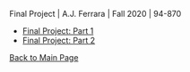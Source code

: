 Final Project | A.J. Ferrara | Fall 2020 | 94-870








* [Final Project: Part 1](/final_project_part1_aferrara.md)
* [Final Project: Part 2](/final_project_part2_aferrara.md)













[Back to Main Page](https://ajferrara.github.io/Telling.Stories.with.Data/)
